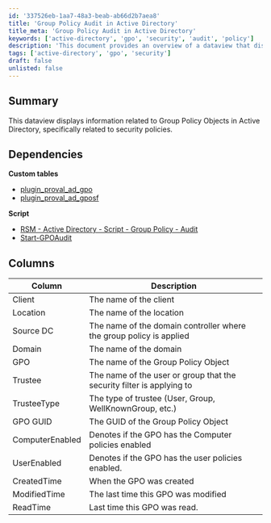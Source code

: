 ```yaml
---
id: '337526eb-1aa7-48a3-beab-ab66d2b7aea8'
title: 'Group Policy Audit in Active Directory'
title_meta: 'Group Policy Audit in Active Directory'
keywords: ['active-directory', 'gpo', 'security', 'audit', 'policy']
description: 'This document provides an overview of a dataview that displays information related to Group Policy Objects (GPOs) in Active Directory, focusing on security policies. It outlines dependencies, columns, and details necessary for auditing GPOs effectively.'
tags: ['active-directory', 'gpo', 'security']
draft: false
unlisted: false
---
```

## Summary

This dataview displays information related to Group Policy Objects in Active Directory, specifically related to security policies.

## Dependencies

**Custom tables**  
- [plugin_proval_ad_gpo](<../tables/plugin_proval_ad_gpo.md>)  
- [plugin_proval_ad_gposf](<../tables/plugin_proval_ad_gposf.md>)  

**Script**  
- [RSM - Active Directory - Script - Group Policy - Audit](<../scripts/Group Policy - Audit.md>)  
- [Start-GPOAudit](https://proval.itglue.com/DOC-5078775-7457846)  

## Columns

| Column         | Description                                                                                     |
|----------------|-------------------------------------------------------------------------------------------------|
| Client         | The name of the client                                                                          |
| Location       | The name of the location                                                                        |
| Source DC      | The name of the domain controller where the group policy is applied                            |
| Domain         | The name of the domain                                                                          |
| GPO            | The name of the Group Policy Object                                                             |
| Trustee        | The name of the user or group that the security filter is applying to                           |
| TrusteeType    | The type of trustee (User, Group, WellKnownGroup, etc.)                                        |
| GPO GUID       | The GUID of the Group Policy Object                                                              |
| ComputerEnabled | Denotes if the GPO has the Computer policies enabled                                           |
| UserEnabled    | Denotes if the GPO has the user policies enabled.                                              |
| CreatedTime    | When the GPO was created                                                                        |
| ModifiedTime   | The last time this GPO was modified                                                             |
| ReadTime       | Last time this GPO was read.                                                                    |














